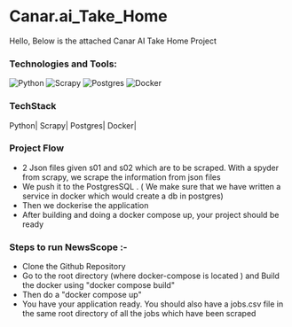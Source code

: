 # Canar.ai_Take_Home
Hello, Below is the attached Canar AI Take Home Project



### **Technologies and Tools:**

![Python](https://img.shields.io/badge/Python-3776AB?style=for-the-badge&logo=python&logoColor=white)
![Scrapy](https://img.shields.io/badge/Scrapy-558B2F?style=for-the-badge&logo=scrapy&logoColor=white)
![Postgres](https://img.shields.io/badge/PostgreSQL-336791?style=for-the-badge&logo=postgresql&logoColor=white)
![Docker](https://img.shields.io/badge/Docker-2496ED?style=for-the-badge&logo=docker&logoColor=white)






### **TechStack**
Python| Scrapy| Postgres| Docker|


### **Project Flow**
 
* 2 Json files given s01 and s02 which are to be scraped. With a spyder from scrapy, we scrape the information from json files
* We push it to the PostgresSQL . ( We make sure that we have written a service in docker which would create a db in postgres)
* Then we dockerise the application
* After building and doing a docker compose up, your project should be ready



### **Steps to run NewsScope :-**
* Clone the Github Repository 
* Go to the root directory (where docker-compose is located ) and Build the docker using "docker compose build"
* Then do a "docker compose up"
* You have your application ready. You should also have a jobs.csv file in the same root directory of all the jobs which have been scraped








